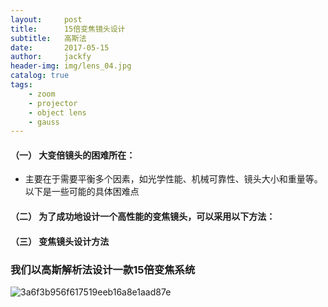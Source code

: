 ```yaml
---
layout:     post
title:      15倍变焦镜头设计
subtitle:   高斯法
date:       2017-05-15
author:     jackfy
header-img: img/lens_04.jpg
catalog: true
tags:
    - zoom
    - projector
    - object lens
    - gauss
---
```



#### （一） 大变倍镜头的困难所在：
- 主要在于需要平衡多个因素，如光学性能、机械可靠性、镜头大小和重量等。以下是一些可能的具体困难点

#### （二） 为了成功地设计一个高性能的变焦镜头，可以采用以下方法：

         
           
#### （三） 变焦镜头设计方法

        
### 我们以高斯解析法设计一款15倍变焦系统

![3a6f3b956f617519eeb16a8e1aad87e](https://user-images.githubusercontent.com/131378528/233795367-53d1f6a0-5b0d-494a-94a7-a3ad1f3a4c79.png)

